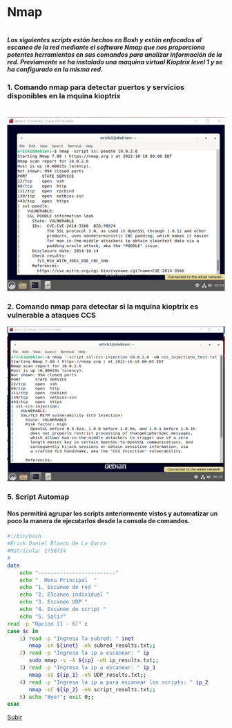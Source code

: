 
# Nmap
#
__*Los siguientes scripts están hechos en Bash y están enfocados al escaneo de la red mediante el software Nmap que nos proporciona potentes herramientas en sus comandos para analizar información de la red. Previamente se ha instalado una maquina virtual Kioptrix level 1 y se ha configurado en la misma red.*__

### 1. Comando nmap para detectar puertos y servicios disponibles en la mquina kioptrix
#
![puer](/FILES/cont/puer.png "puertos$servicios")
### 2. Comando nmap para detectar si la mquina kioptrix es vulnerable a ataques CCS

![ccs](/FILES/cont/ccs.png "vulenrableaCCS")

### 5. Script Automap
#### Nos permitirá agrupar los scripts anteriormente vistos y automatizar un poco la manera de ejecutarlos desde la consola de comandos.
```bash
#!/bin/bash
#Erick Daniel Blanco De La Garza
#Matricula: 1756734
#
date
	echo "-------------------------"
	echo "	Menu Principal  "
	echo "1. Escaneo de red "
 	echo "2. EScaneo individual "
	echo "3. Escaneo UDP "
	echo "4. Escaneo de script "
	echo "5. Salir"
read -p "Opcion [1 - 6]" c
case $c in
	1) read -p "Ingresa la subred: " inet
	   nmap -sn ${inet} -oN subred_results.txt;;
	2) read -p "Ingresa la ip a escanear: " ip
	   sudo nmap -v -A ${ip} -oN ip_results.txt;;
	3) read -p "Ingresa la ip a escanear: " ip_1
	   nmap -sU ${ip_1} -oN UDP_results.txt;;
	4) read -p "Ingresa la ip a para escanear los scripts: " ip_2
	   nmap -sC ${ip_2} -oN script_results.txt;;
	5) echo "Bye!"; exit 0;;
esac

```

[Subir](#top)